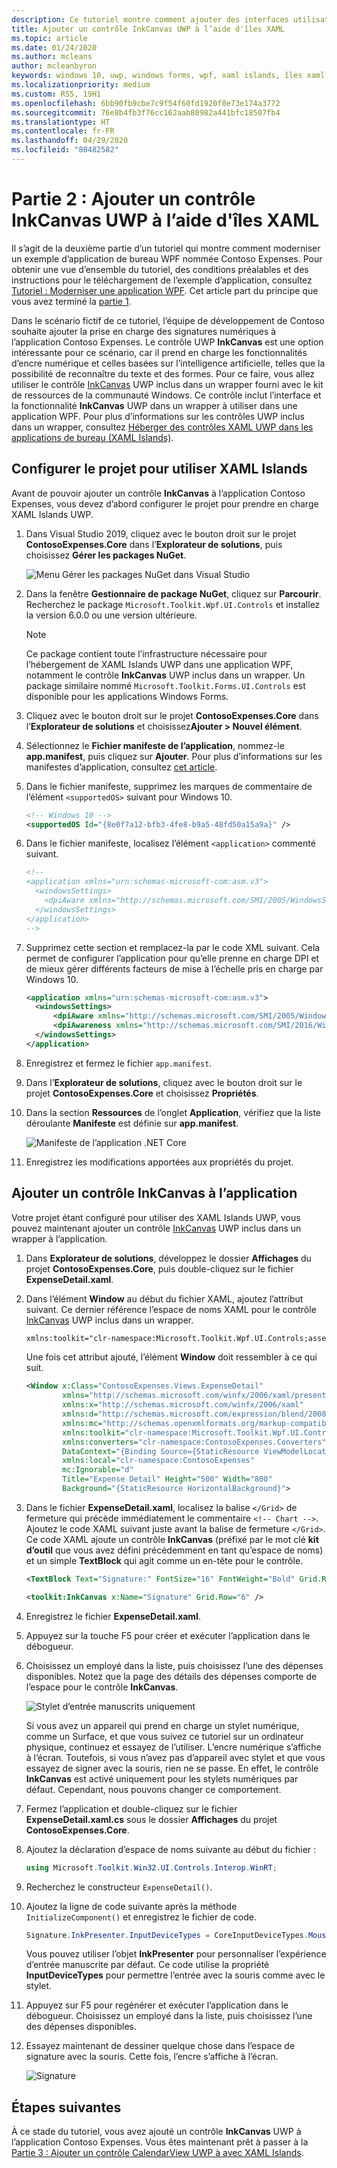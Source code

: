 ```yaml
---
description: Ce tutoriel montre comment ajouter des interfaces utilisateur XAML UWP, créer des packages MSIX et incorporer d’autres composants modernes dans votre application WPF.
title: Ajouter un contrôle InkCanvas UWP à l’aide d'îles XAML
ms.topic: article
ms.date: 01/24/2020
ms.author: mcleans
author: mcleanbyron
keywords: windows 10, uwp, windows forms, wpf, xaml islands, îles xaml
ms.localizationpriority: medium
ms.custom: RS5, 19H1
ms.openlocfilehash: 6bb90fb9cbe7c9f54f60fd1920f0e73e174a3772
ms.sourcegitcommit: 76e8b4fb3f76cc162aab80982a441bfc18507fb4
ms.translationtype: HT
ms.contentlocale: fr-FR
ms.lasthandoff: 04/29/2020
ms.locfileid: "80482582"
---
```

# <a name="part-2-add-a-uwp-inkcanvas-control-using-xaml-islands"></a>Partie 2 : Ajouter un contrôle InkCanvas UWP à l’aide d'îles XAML

Il s’agit de la deuxième partie d’un tutoriel qui montre comment moderniser un exemple d’application de bureau WPF nommée Contoso Expenses. Pour obtenir une vue d’ensemble du tutoriel, des conditions préalables et des instructions pour le téléchargement de l’exemple d’application, consultez [Tutoriel : Moderniser une application WPF](modernize-wpf-tutorial.md). Cet article part du principe que vous avez terminé la [partie 1](modernize-wpf-tutorial-1.md).

Dans le scénario fictif de ce tutoriel, l’équipe de développement de Contoso souhaite ajouter la prise en charge des signatures numériques à l’application Contoso Expenses. Le contrôle UWP **InkCanvas** est une option intéressante pour ce scénario, car il prend en charge les fonctionnalités d’encre numérique et celles basées sur l’intelligence artificielle, telles que la possibilité de reconnaître du texte et des formes. Pour ce faire, vous allez utiliser le contrôle [InkCanvas](https://docs.microsoft.com/windows/communitytoolkit/controls/wpf-winforms/inkcanvas) UWP inclus dans un wrapper fourni avec le kit de ressources de la communauté Windows. Ce contrôle inclut l’interface et la fonctionnalité **InkCanvas** UWP dans un wrapper à utiliser dans une application WPF. Pour plus d’informations sur les contrôles UWP inclus dans un wrapper, consultez [Héberger des contrôles XAML UWP dans les applications de bureau (XAML Islands)](xaml-islands.md).

## <a name="configure-the-project-to-use-xaml-islands"></a>Configurer le projet pour utiliser XAML Islands

Avant de pouvoir ajouter un contrôle **InkCanvas** à l’application Contoso Expenses, vous devez d’abord configurer le projet pour prendre en charge XAML Islands UWP.

1. Dans Visual Studio 2019, cliquez avec le bouton droit sur le projet **ContosoExpenses.Core** dans l’**Explorateur de solutions**, puis choisissez **Gérer les packages NuGet**.

    ![Menu Gérer les packages NuGet dans Visual Studio](images/wpf-modernize-tutorial//ManageNuGetPackages.png)

2. Dans la fenêtre **Gestionnaire de package NuGet**, cliquez sur **Parcourir**. Recherchez le package `Microsoft.Toolkit.Wpf.UI.Controls` et installez la version 6.0.0 ou une version ultérieure.

    > [!NOTE]
    > Ce package contient toute l’infrastructure nécessaire pour l’hébergement de XAML Islands UWP dans une application WPF, notamment le contrôle **InkCanvas** UWP inclus dans un wrapper. Un package similaire nommé `Microsoft.Toolkit.Forms.UI.Controls` est disponible pour les applications Windows Forms.

3. Cliquez avec le bouton droit sur le projet **ContosoExpenses.Core** dans l’**Explorateur de solutions** et choisissez**Ajouter > Nouvel élément**.

4. Sélectionnez le **Fichier manifeste de l’application**, nommez-le **app.manifest**, puis cliquez sur **Ajouter**. Pour plus d’informations sur les manifestes d’application, consultez [cet article](https://docs.microsoft.com/windows/desktop/SbsCs/application-manifests).

5. Dans le fichier manifeste, supprimez les marques de commentaire de l’élément `<supportedOS>` suivant pour Windows 10.

    ```xml
    <!-- Windows 10 -->
    <supportedOS Id="{8e0f7a12-bfb3-4fe8-b9a5-48fd50a15a9a}" />
    ```

6. Dans le fichier manifeste, localisez l’élément `<application>` commenté suivant.

    ```xml
    <!--
    <application xmlns="urn:schemas-microsoft-com:asm.v3">
      <windowsSettings>
        <dpiAware xmlns="http://schemas.microsoft.com/SMI/2005/WindowsSettings">true</dpiAware>
      </windowsSettings>
    </application>
    -->
    ```

7. Supprimez cette section et remplacez-la par le code XML suivant. Cela permet de configurer l’application pour qu’elle prenne en charge DPI et de mieux gérer différents facteurs de mise à l’échelle pris en charge par Windows 10.

    ```xml
    <application xmlns="urn:schemas-microsoft-com:asm.v3">
      <windowsSettings>
          <dpiAware xmlns="http://schemas.microsoft.com/SMI/2005/WindowsSettings">true/PM</dpiAware>
          <dpiAwareness xmlns="http://schemas.microsoft.com/SMI/2016/WindowsSettings">PerMonitorV2, PerMonitor</dpiAwareness>
      </windowsSettings>
    </application>
    ```

8. Enregistrez et fermez le fichier `app.manifest`.

9. Dans l’**Explorateur de solutions**, cliquez avec le bouton droit sur le projet **ContosoExpenses.Core** et choisissez **Propriétés**.

10. Dans la section **Ressources** de l’onglet **Application**, vérifiez que la liste déroulante **Manifeste** est définie sur **app.manifest**.

    ![Manifeste de l’application .NET Core](images/wpf-modernize-tutorial/NetCoreAppManifest.png)

11. Enregistrez les modifications apportées aux propriétés du projet.

## <a name="add-an-inkcanvas-control-to-the-app"></a>Ajouter un contrôle InkCanvas à l’application

Votre projet étant configuré pour utiliser des XAML Islands UWP, vous pouvez maintenant ajouter un contrôle [InkCanvas](https://docs.microsoft.com/windows/communitytoolkit/controls/wpf-winforms/inkcanvas) UWP inclus dans un wrapper à l’application.

1. Dans **Explorateur de solutions**, développez le dossier **Affichages** du projet **ContosoExpenses.Core**, puis double-cliquez sur le fichier **ExpenseDetail.xaml**.

2. Dans l’élément **Window** au début du fichier XAML, ajoutez l’attribut suivant. Ce dernier référence l’espace de noms XAML pour le contrôle [InkCanvas](https://docs.microsoft.com/windows/communitytoolkit/controls/wpf-winforms/inkcanvas) UWP inclus dans un wrapper.

    ```xml
    xmlns:toolkit="clr-namespace:Microsoft.Toolkit.Wpf.UI.Controls;assembly=Microsoft.Toolkit.Wpf.UI.Controls"
    ```

    Une fois cet attribut ajouté, l’élément **Window** doit ressembler à ce qui suit.

    ```xml
    <Window x:Class="ContosoExpenses.Views.ExpenseDetail"
            xmlns="http://schemas.microsoft.com/winfx/2006/xaml/presentation"
            xmlns:x="http://schemas.microsoft.com/winfx/2006/xaml"
            xmlns:d="http://schemas.microsoft.com/expression/blend/2008"
            xmlns:mc="http://schemas.openxmlformats.org/markup-compatibility/2006"
            xmlns:toolkit="clr-namespace:Microsoft.Toolkit.Wpf.UI.Controls;assembly=Microsoft.Toolkit.Wpf.UI.Controls"
            xmlns:converters="clr-namespace:ContosoExpenses.Converters"
            DataContext="{Binding Source={StaticResource ViewModelLocator}, Path=ExpensesDetailViewModel}"
            xmlns:local="clr-namespace:ContosoExpenses"
            mc:Ignorable="d"
            Title="Expense Detail" Height="500" Width="800"
            Background="{StaticResource HorizontalBackground}">
    ```

4. Dans le fichier **ExpenseDetail.xaml**, localisez la balise `</Grid>` de fermeture qui précède immédiatement le commentaire `<!-- Chart -->`. Ajoutez le code XAML suivant juste avant la balise de fermeture `</Grid>`. Ce code XAML ajoute un contrôle **InkCanvas** (préfixé par le mot clé **kit d’outil** que vous avez défini précédemment en tant qu’espace de noms) et un simple **TextBlock** qui agit comme un en-tête pour le contrôle.

    ```xml
    <TextBlock Text="Signature:" FontSize="16" FontWeight="Bold" Grid.Row="5" />

    <toolkit:InkCanvas x:Name="Signature" Grid.Row="6" />
    ```

5. Enregistrez le fichier **ExpenseDetail.xaml**.

6. Appuyez sur la touche F5 pour créer et exécuter l’application dans le débogueur.

7. Choisissez un employé dans la liste, puis choisissez l’une des dépenses disponibles. Notez que la page des détails des dépenses comporte de l’espace pour le contrôle **InkCanvas**.

    ![Stylet d’entrée manuscrits uniquement](images/wpf-modernize-tutorial/InkCanvasPenOnly.png)

    Si vous avez un appareil qui prend en charge un stylet numérique, comme un Surface, et que vous suivez ce tutoriel sur un ordinateur physique, continuez et essayez de l’utiliser. L’encre numérique s’affiche à l’écran. Toutefois, si vous n’avez pas d’appareil avec stylet et que vous essayez de signer avec la souris, rien ne se passe. En effet, le contrôle **InkCanvas** est activé uniquement pour les stylets numériques par défaut. Cependant, nous pouvons changer ce comportement.

8. Fermez l’application et double-cliquez sur le fichier **ExpenseDetail.xaml.cs** sous le dossier **Affichages** du projet **ContosoExpenses.Core**.

9. Ajoutez la déclaration d’espace de noms suivante au début du fichier :

    ```csharp
    using Microsoft.Toolkit.Win32.UI.Controls.Interop.WinRT;
    ```

10. Recherchez le constructeur `ExpenseDetail()`.

11. Ajoutez la ligne de code suivante après la méthode `InitializeComponent()` et enregistrez le fichier de code.

    ```csharp
    Signature.InkPresenter.InputDeviceTypes = CoreInputDeviceTypes.Mouse | CoreInputDeviceTypes.Pen;
    ```

    Vous pouvez utiliser l’objet **InkPresenter** pour personnaliser l’expérience d’entrée manuscrite par défaut. Ce code utilise la propriété **InputDeviceTypes** pour permettre l’entrée avec la souris comme avec le stylet.

12. Appuyez sur F5 pour regénérer et exécuter l’application dans le débogueur. Choisissez un employé dans la liste, puis choisissez l’une des dépenses disponibles.

13. Essayez maintenant de dessiner quelque chose dans l’espace de signature avec la souris. Cette fois, l’encre s’affiche à l’écran.

    ![Signature](images/wpf-modernize-tutorial/Signature.png)

## <a name="next-steps"></a>Étapes suivantes

À ce stade du tutoriel, vous avez ajouté un contrôle **InkCanvas** UWP à l’application Contoso Expenses. Vous êtes maintenant prêt à passer à la [Partie 3 : Ajouter un contrôle CalendarView UWP à avec XAML Islands](modernize-wpf-tutorial-3.md).

